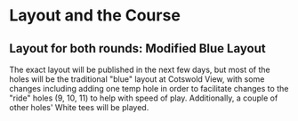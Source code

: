 # Layout and the Course

## Layout for both rounds: Modified Blue Layout

The exact layout will be published in the next few days, but most of the holes will be the traditional "blue" layout at Cotswold View, with some changes including adding one temp hole in order to facilitate changes to the "ride" holes (9, 10, 11) to help with speed of play. Additionally, a couple of other holes' White tees will be played.
##
